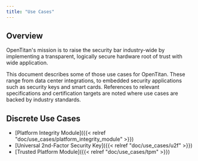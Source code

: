 ```yaml
---
title: "Use Cases"
---
```


## Overview

OpenTitan's mission is to raise the security bar industry-wide by implementing a
transparent, logically secure hardware root of trust with wide application.

This document describes some of those use cases for OpenTitan. These range from
data center integrations, to embedded security applications such as security
keys and smart cards. References to relevant specifications and certification
targets are noted where use cases are backed by industry standards.

## Discrete Use Cases

* [Platform Integrity Module]({{< relref "doc/use_cases/platform_integrity_module" >}})
* [Universal 2nd-Factor Security Key]({{< relref "doc/use_cases/u2f" >}})
* [Trusted Platform Module]({{< relref "doc/use_cases/tpm" >}})

